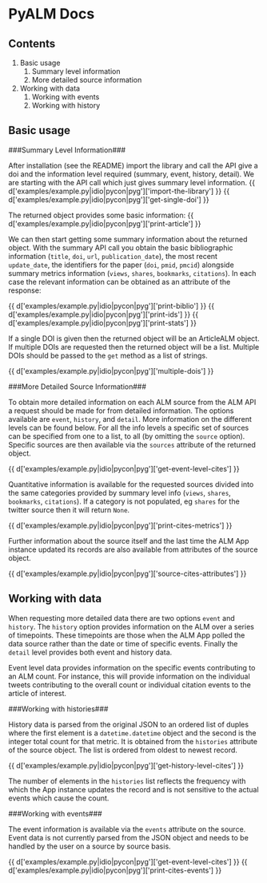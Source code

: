 PyALM Docs
==========

Contents
--------
1. Basic usage
	1. Summary level information
	2. More detailed source information
2. Working with data
	1. Working with events
	2. Working with history

Basic usage
-----------

###Summary Level Information###

After installation (see the README) import the library and call the API give a doi and 
the information level required (summary, event, history, detail). We are starting with 
the API call which just gives summary level information.
{{ d['examples/example.py|idio|pycon|pyg']['import-the-library'] }}
{{ d['examples/example.py|idio|pycon|pyg']['get-single-doi'] }}

The returned object provides some basic information:
{{  d['examples/example.py|idio|pycon|pyg']['print-article'] }}

We can then start getting some summary information about the returned object. With the
summary API call you obtain the basic bibliographic information (`title`, `doi`,
`url`, `publication_date`), the most recent `update_date`, the identifiers for the paper 
(`doi`, `pmid`, `pmcid`) alongside summary metrics information (`views`, `shares`, 
`bookmarks`, `citations`). In each case the relevant information can be obtained as an 
attribute of the response:	

{{  d['examples/example.py|idio|pycon|pyg']['print-biblio'] }}
{{  d['examples/example.py|idio|pycon|pyg']['print-ids'] }}
{{  d['examples/example.py|idio|pycon|pyg']['print-stats'] }}

If a single DOI is given then the returned object will be an ArticleALM object. If 
multiple DOIs are requested then the returned object will be a list. Multiple DOIs 
should be passed to the `get` method as a list of strings.

{{  d['examples/example.py|idio|pycon|pyg']['multiple-dois'] }}

###More Detailed Source Information###

To obtain more detailed information on each ALM source from the ALM API a request should 
be made for from detailed information. The options available are `event`, `history`, and 
`detail`. More information on the different levels can be found below. For all the info 
levels a specific set of sources can be specified from one to a list,
to all (by omitting the `source` option). Specific sources are then available via the 
`sources` attribute of the returned object.

{{  d['examples/example.py|idio|pycon|pyg']['get-event-level-cites'] }}

Quantitative information is available for the requested sources divided into the same
categories provided by summary level info (`views`, `shares`, `bookmarks`, `citations`).
If a category is not populated, eg `shares` for the twitter source then it will return
`None`.

{{  d['examples/example.py|idio|pycon|pyg']['print-cites-metrics'] }}

Further information about the source itself and the last time the ALM App instance
updated its records are also available from attributes of the source object.

{{  d['examples/example.py|idio|pycon|pyg']['source-cites-attributes'] }}

Working with data
-------------------
When requesting more detailed data there are two options `event` and `history`. 
The `history` option provides information on the ALM over a series of timepoints. These
timepoints are those when the ALM App polled the data source rather than the date or time
of specific events. Finally the `detail` level provides both event and history data.

Event level data provides information on the specific events contributing to an ALM 
count. For instance, this will provide information on the individual tweets contributing 
to the overall count or individual citation events to the article of interest. 

###Working with histories###

History data is parsed from the original JSON to an ordered list of duples where the
first element is a `datetime.datetime` object and the second is the integer total count 
for that metric. It is obtained from the `histories` attribute of the source object. The 
list is ordered from oldest to newest record. 

{{  d['examples/example.py|idio|pycon|pyg']['get-history-level-cites'] }}

The number of elements in the `histories` list reflects the frequency with which the 
App instance updates the record and is not sensitive to the actual events which cause
the count.
  
###Working with events###

The event information is available via the `events` attribute on the source. Event data 
is not currently parsed from the JSON object and needs to be handled by the user on a 
source by source basis.

{{  d['examples/example.py|idio|pycon|pyg']['get-event-level-cites'] }}
{{  d['examples/example.py|idio|pycon|pyg']['print-cites-events'] }}